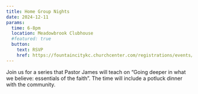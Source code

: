```yaml
---
title: Home Group Nights
date: 2024-12-11
params:
  time: 6-8pm
  location: Meadowbrook Clubhouse
  #featured: true
  button:
    text: RSVP
    href: https://fountaincitykc.churchcenter.com/registrations/events/2501648
---
```


Join us for a series that Pastor James will teach on “Going deeper in what we believe: essentials of the faith”. The time will include a potluck dinner with the community.

<!--more-->
